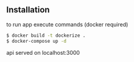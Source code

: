 ## Installation

to run app execute commands (docker required)
```bash
$ docker build -t dockerize .
$ docker-compose up -d
```

api served on localhost:3000